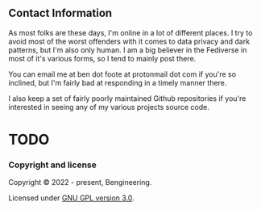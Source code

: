 ## Contact Information
As most folks are these days, I'm online in a lot of different places. I try to avoid most of the worst offenders with it comes to data privacy and dark patterns, but I'm also only human. I am a big believer in the Fediverse in most of it's various forms, so I tend to mainly post there.

You can email me at ben dot foote at protonmail dot com if you're so inclined, but I'm fairly bad at responding in a timely manner there.

I also keep a set of fairly poorly maintained Github repositories if you're interested in seeing any of my various projects source code.

# TODO

### Copyright and license
Copyright &copy; 2022 - present, Bengineering.

Licensed under [GNU GPL version 3.0](./LICENSE).
